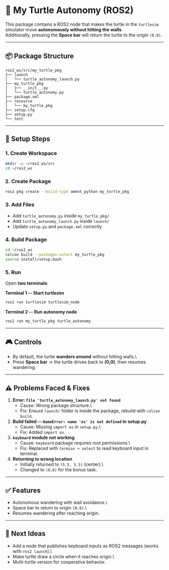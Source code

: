 # 🐢 My Turtle Autonomy (ROS2)

This package contains a ROS2 node that makes the turtle in the
`turtlesim` simulator move **autonomously without hitting the walls**.\
Additionally, pressing the **Space bar** will return the turtle to the
origin `(0,0)`.

------------------------------------------------------------------------

## 📦 Package Structure

    ros2_ws/src/my_turtle_pkg
    ├── launch
    │   └── turtle_autonomy_launch.py
    ├── my_turtle_pkg
    │   ├── __init__.py
    │   └── turtle_autonomy.py
    ├── package.xml
    ├── resource
    │   └── my_turtle_pkg
    ├── setup.cfg
    ├── setup.py
    └── test

------------------------------------------------------------------------

## 🚀 Setup Steps

### 1. Create Workspace

``` bash
mkdir -p ~/ros2_ws/src
cd ~/ros2_ws
```

### 2. Create Package

``` bash
ros2 pkg create --build-type ament_python my_turtle_pkg
```

### 3. Add Files

-   Add `turtle_autonomy.py` inside `my_turtle_pkg/`
-   Add `turtle_autonomy_launch.py` inside `launch/`
-   Update `setup.py` and `package.xml` correctly

### 4. Build Package

``` bash
cd ~/ros2_ws
colcon build --packages-select my_turtle_pkg
source install/setup.bash
```

### 5. Run

Open **two terminals**:

**Terminal 1 -- Start turtlesim**

``` bash
ros2 run turtlesim turtlesim_node
```

**Terminal 2 -- Run autonomy node**

``` bash
ros2 run my_turtle_pkg turtle_autonomy
```

------------------------------------------------------------------------

## 🎮 Controls

-   By default, the turtle **wanders around** without hitting walls.\
-   Press **Space bar** → the turtle drives back to **(0,0)**, then
    resumes wandering.

------------------------------------------------------------------------

## ⚠️ Problems Faced & Fixes

1.  **Error: `file 'turtle_autonomy_launch.py' not found`**
    -   Cause: Wrong package structure.\
    -   Fix: Ensure `launch/` folder is inside the package, rebuild with
        `colcon build`.
2.  **Build failed -- `NameError: name 'os' is not defined` in
    setup.py**
    -   Cause: Missing `import os` in `setup.py`.\
    -   Fix: Added `import os`.
3.  **`keyboard` module not working**
    -   Cause: `keyboard` package requires root permissions.\
    -   Fix: Replaced with `termios + select` to read keyboard input in
        terminal.
4.  **Returning to wrong location**
    -   Initially returned to `(5.5, 5.5)` (center).\
    -   Changed to `(0,0)` for the bonus task.

------------------------------------------------------------------------

## ✅ Features

-   Autonomous wandering with wall avoidance.\
-   Space bar to return to origin `(0,0)`.\
-   Resumes wandering after reaching origin.

------------------------------------------------------------------------

## 📌 Next Ideas

-   Add a node that publishes keyboard inputs as ROS2 messages (works
    with `ros2 launch`).\
-   Make turtle draw a circle when it reaches origin.\
-   Multi-turtle version for cooperative behavior.
